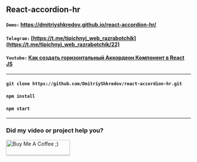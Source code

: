 ## React-accordion-hr

#### `Demo:` https://dmitriyshkredov.github.io/react-accordion-hr/

#### `Telegram:` [https://t.me/tipichnyj_web_razrabotchik](https://t.me/tipichnyj_web_razrabotchik/22)

#### `Youtube:` [Как создать горизонтальный Аккордеон Компонент в React JS](https://youtu.be/Khlyl5kyNek)

---

#### `git clone https://github.com/DmitriyShkredov/react-accordion-hr.git`

#### `npm install`

#### `npm start`

---

### Did my video or project help you?

<a href="https://www.buymeacoffee.com/DmitriyShkredov" target="_blank"><img src="https://www.buymeacoffee.com/assets/img/custom_images/orange_img.png" alt="Buy Me A Coffee ;)" style="height: 41px !important;width: 174px !important;box-shadow: 0px 3px 2px 0px rgba(190, 190, 190, 0.5) !important;-webkit-box-shadow: 0px 3px 2px 0px rgba(190, 190, 190, 0.5) !important;" ></a>
